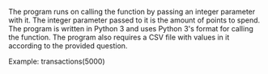 The program runs on calling the function by passing an integer parameter with it. The integer parameter passed to it is the amount of points to spend. 
The program is written in Python 3 and uses Python 3's format for calling the function.
The program also requires a CSV file with values in it according to the provided question.

Example:
transactions(5000)
